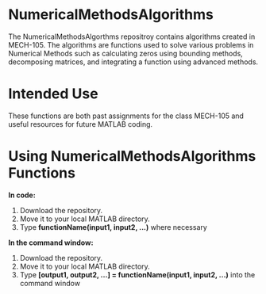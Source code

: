 # NumericalMethodsAlgorithms
The NumericalMethodsAlgorthms repositroy contains algorithms created in MECH-105. The algorithms are functions used to solve various problems in Numerical Methods such as calculating zeros using bounding methods, decomposing matrices, and integrating a function using advanced methods.

# Intended Use
These functions are both past assignments for the class MECH-105 and useful resources for future MATLAB coding.

# Using NumericalMethodsAlgorithms Functions
**In code:**
1. Download the repository.
2. Move it to your local MATLAB directory.
3. Type **functionName(input1, input2, ...)** where necessary

**In the command window:**
1. Download the repository.
2. Move it to your local MATLAB directory.
3. Type **[output1, output2, ...] = functionName(input1, input2, ...)** into the command window
